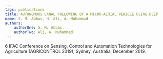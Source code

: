 ```yaml
---
tags: publications
title: AUTONOMOUS CANAL FOLLOWING BY A MICRO-AERIAL VEHICLE USING DEEP CNN
name: S. M. Abbas, H. Ali, A. Muhammad
authors: 
    authorOne: S. M. Abbas,
    authorTwo: Ali, A. Muhammad
---
```


  6 IFAC Conference on Sensing, Control and Automation Technologies for Agriculture (AGRICONTROL 2019), Sydney, Australia, December 2019.